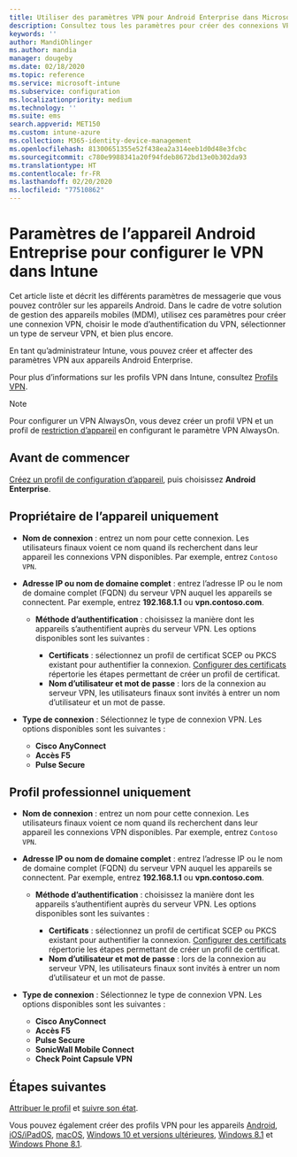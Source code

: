 ```yaml
---
title: Utiliser des paramètres VPN pour Android Enterprise dans Microsoft Intune - Azure | Microsoft Docs
description: Consultez tous les paramètres pour créer des connexions VPN sur les appareils Android Entreprise dans Microsoft Intune. Entrez le nom de la connexion, l’adresse IP ou le nom de domaine complet du serveur VPN, choisissez la méthode d’authentification des utilisateurs, puis choisissez les types de connexion Citrix, SonicWall, Check Point Capsule et Pulse Secure.
keywords: ''
author: MandiOhlinger
ms.author: mandia
manager: dougeby
ms.date: 02/18/2020
ms.topic: reference
ms.service: microsoft-intune
ms.subservice: configuration
ms.localizationpriority: medium
ms.technology: ''
ms.suite: ems
search.appverid: MET150
ms.custom: intune-azure
ms.collection: M365-identity-device-management
ms.openlocfilehash: 81300651355e52f438ea2a314eeb1d0d48e3fcbc
ms.sourcegitcommit: c780e9988341a20f94fdeb8672bd13e0b302da93
ms.translationtype: HT
ms.contentlocale: fr-FR
ms.lasthandoff: 02/20/2020
ms.locfileid: "77510862"
---
```

# <a name="android-enterprise-device-settings-to-configure-vpn-in-intune"></a>Paramètres de l’appareil Android Entreprise pour configurer le VPN dans Intune

Cet article liste et décrit les différents paramètres de messagerie que vous pouvez contrôler sur les appareils Android. Dans le cadre de votre solution de gestion des appareils mobiles (MDM), utilisez ces paramètres pour créer une connexion VPN, choisir le mode d’authentification du VPN, sélectionner un type de serveur VPN, et bien plus encore.

En tant qu’administrateur Intune, vous pouvez créer et affecter des paramètres VPN aux appareils Android Enterprise. 

Pour plus d’informations sur les profils VPN dans Intune, consultez [Profils VPN](vpn-settings-configure.md).

> [!NOTE]
> Pour configurer un VPN AlwaysOn, vous devez créer un profil VPN et un profil de [restriction d’appareil](device-restrictions-android-for-work.md#connectivity) en configurant le paramètre VPN AlwaysOn.

## <a name="before-you-begin"></a>Avant de commencer

[Créez un profil de configuration d’appareil](vpn-settings-configure.md#create-a-device-profile), puis choisissez **Android Enterprise**.

## <a name="device-owner-only"></a>Propriétaire de l’appareil uniquement

- **Nom de connexion** : entrez un nom pour cette connexion. Les utilisateurs finaux voient ce nom quand ils recherchent dans leur appareil les connexions VPN disponibles. Par exemple, entrez `Contoso VPN`.
- **Adresse IP ou nom de domaine complet** : entrez l’adresse IP ou le nom de domaine complet (FQDN) du serveur VPN auquel les appareils se connectent. Par exemple, entrez **192.168.1.1** ou **vpn.contoso.com**.

  - **Méthode d’authentification** : choisissez la manière dont les appareils s’authentifient auprès du serveur VPN. Les options disponibles sont les suivantes :
  
    - **Certificats** : sélectionnez un profil de certificat SCEP ou PKCS existant pour authentifier la connexion. [Configurer des certificats](../protect/certificates-configure.md) répertorie les étapes permettant de créer un profil de certificat.
    - **Nom d’utilisateur et mot de passe** : lors de la connexion au serveur VPN, les utilisateurs finaux sont invités à entrer un nom d’utilisateur et un mot de passe.

- **Type de connexion** : Sélectionnez le type de connexion VPN. Les options disponibles sont les suivantes :

  - **Cisco AnyConnect**
  - **Accès F5**
  - **Pulse Secure**

## <a name="work-profile-only"></a>Profil professionnel uniquement

- **Nom de connexion** : entrez un nom pour cette connexion. Les utilisateurs finaux voient ce nom quand ils recherchent dans leur appareil les connexions VPN disponibles. Par exemple, entrez `Contoso VPN`.
- **Adresse IP ou nom de domaine complet** : entrez l’adresse IP ou le nom de domaine complet (FQDN) du serveur VPN auquel les appareils se connectent. Par exemple, entrez **192.168.1.1** ou **vpn.contoso.com**.

  - **Méthode d’authentification** : choisissez la manière dont les appareils s’authentifient auprès du serveur VPN. Les options disponibles sont les suivantes :
  
    - **Certificats** : sélectionnez un profil de certificat SCEP ou PKCS existant pour authentifier la connexion. [Configurer des certificats](../protect/certificates-configure.md) répertorie les étapes permettant de créer un profil de certificat.
    - **Nom d’utilisateur et mot de passe** : lors de la connexion au serveur VPN, les utilisateurs finaux sont invités à entrer un nom d’utilisateur et un mot de passe.

- **Type de connexion** : Sélectionnez le type de connexion VPN. Les options disponibles sont les suivantes :

  - **Cisco AnyConnect**
  - **Accès F5**
  - **Pulse Secure**
  - **SonicWall Mobile Connect**
  - **Check Point Capsule VPN**

## <a name="next-steps"></a>Étapes suivantes

[Attribuer le profil](device-profile-assign.md) et [suivre son état](device-profile-monitor.md).

Vous pouvez également créer des profils VPN pour les appareils [Android](vpn-settings-android.md), [iOS/iPadOS](vpn-settings-ios.md), [macOS](vpn-settings-macos.md), [Windows 10 et versions ultérieures](vpn-settings-windows-10.md), [Windows 8.1](vpn-settings-windows-8-1.md) et [Windows Phone 8.1](vpn-settings-windows-phone-8-1.md).
